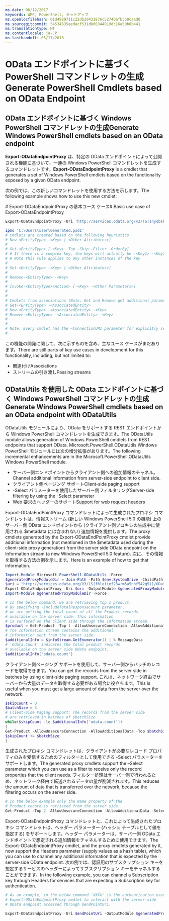 ```yaml
---
ms.date: 06/12/2017
keywords: WMF, PowerShell, セットアップ
ms.openlocfilehash: 01d4989711c22db20431876c52740afb350caad0
ms.sourcegitcommit: 54534635eedacf531d8d6344019dc16a50b8b441
ms.translationtype: HT
ms.contentlocale: ja-JP
ms.lasthandoff: 05/17/2018
---
```

# <a name="generate-powershell-cmdlets-based-on-odata-endpoint"></a><span data-ttu-id="3c885-102">OData エンドポイントに基づく PowerShell コマンドレットの生成</span><span class="sxs-lookup"><span data-stu-id="3c885-102">Generate PowerShell Cmdlets based on OData Endpoint</span></span>
<a name="generate-windows-powershell-cmdlets-based-on-an-odata-endpoint"></a><span data-ttu-id="3c885-103">OData エンドポイントに基づく Windows PowerShell コマンドレットの生成</span><span class="sxs-lookup"><span data-stu-id="3c885-103">Generate Windows PowerShell cmdlets based on an OData endpoint</span></span>
--------------------------------------------------------------

<span data-ttu-id="3c885-104">**Export-ODataEndpointProxy** は、特定の OData エンドポイントによって公開される機能に基づいて、一連の Windows PowerShell コマンドレットを生成するコマンドレットです。</span><span class="sxs-lookup"><span data-stu-id="3c885-104">**Export-ODataEndpointProxy** is a cmdlet that generates a set of Windows PowerShell cmdlets based on the functionality exposed by a given OData endpoint.</span></span>

<span data-ttu-id="3c885-105">次の例では、この新しいコマンドレットを使用する方法を示します。</span><span class="sxs-lookup"><span data-stu-id="3c885-105">The following example shows how to use this new cmdlet:</span></span>

<span data-ttu-id="3c885-106">\# Export-ODataEndpointProxy の基本ユース ケース</span><span class="sxs-lookup"><span data-stu-id="3c885-106">\# Basic use case of Export-ODataEndpointProxy</span></span>

```powershell
Export-ODataEndpointProxy -Uri 'http://services.odata.org/v3/(S(snyobsk1hhutkb2yulwldgf1))/odata/odata.svc' -OutputModule C:\Users\user\Generated.psd1

ipmo 'C:\Users\user\Generated.psd1'
# Cmdlets are created based on the following heuristics
# New-<EntityType> -<Key> [-<Other Attributes>]
#
# Get-<EntityType> [-<Key> -Top –Skip –Filter -OrderBy]
# # If there is a complex key, the keys will actually be -<Key1> -<Key2>…
# # Note this rule applies to any other instances of the key
#
# Set-<EntityType> -<Key> [-<Other Attributes>]
#
# Remove-<EntityType> -<Key>
#
# Invoke-<EntityType><Action> [-<Key> -<Other Parameters>]
#
#
# Cmdlets from associations (Note: Get and Remove get additional parameter sets)
# Get-<EntityType> -<AssociatedEntity>
# New-<EntityType> -<AssociatedEntity> -<Key>
# Remove-<EntityType> -<AssociatedEntity> -<Key>
#
#
# Note: Every cmdlet has the –ConnectionURI parameter for explicitly setting the URI of the endpoint. This normally uses the same address that you gave the Export-ODataEndpointProxy cmdlet, but can be overridden in this fashion for the sake of similar endpoints.
#
```

<span data-ttu-id="3c885-107">この機能の開発に関して、次に示すものを含め、主なユース ケースがまだあります。</span><span class="sxs-lookup"><span data-stu-id="3c885-107">There are still parts of key use cases in development for this functionality, including, but not limited to:</span></span>
-   <span data-ttu-id="3c885-108">関連付け</span><span class="sxs-lookup"><span data-stu-id="3c885-108">Associations</span></span>
-   <span data-ttu-id="3c885-109">ストリームの引き渡し</span><span class="sxs-lookup"><span data-stu-id="3c885-109">Passing streams</span></span>

<a name="generate-windows-powershell-cmdlets-based-on-an-odata-endpoint-with-odatautils"></a><span data-ttu-id="3c885-110">ODataUtils を使用した OData エンドポイントに基づく Windows PowerShell コマンドレットの生成</span><span class="sxs-lookup"><span data-stu-id="3c885-110">Generate Windows PowerShell cmdlets based on an OData endpoint with ODataUtils</span></span>
------------------------------------------------------------------------------
<span data-ttu-id="3c885-111">ODataUtils モジュールにより、OData をサポートする REST エンドポイントから Windows PowerShell コマンドレットを生成できます。</span><span class="sxs-lookup"><span data-stu-id="3c885-111">The ODataUtils module allows generation of Windows PowerShell cmdlets from REST endpoints that support OData.</span></span> <span data-ttu-id="3c885-112">Microsoft.PowerShell.ODataUtils Windows PowerShell モジュールには次の増分拡張があります。</span><span class="sxs-lookup"><span data-stu-id="3c885-112">The following incremental enhancements are in the Microsoft.PowerShell.ODataUtils Windows PowerShell module.</span></span>
-   <span data-ttu-id="3c885-113">サーバー側エンドポイントからクライアント側への追加情報のチャネル。</span><span class="sxs-lookup"><span data-stu-id="3c885-113">Channel additional information from server-side endpoint to client side.</span></span>
-   <span data-ttu-id="3c885-114">クライアント側ページング サポート</span><span class="sxs-lookup"><span data-stu-id="3c885-114">Client-side paging support</span></span>
-   <span data-ttu-id="3c885-115">-Select パラメーターを使用したサーバー側フィルタリング</span><span class="sxs-lookup"><span data-stu-id="3c885-115">Server-side filtering by using the -Select parameter</span></span>
-   <span data-ttu-id="3c885-116">Web 要求のヘッダーのサポート</span><span class="sxs-lookup"><span data-stu-id="3c885-116">Support for web request headers</span></span>

<span data-ttu-id="3c885-117">Export-ODataEndPointProxy コマンドレットによって生成されたプロキシ コマンドレットは、情報ストリーム (新しい Windows PowerShell 5.0 の機能) 上のサーバー側 OData エンドポイントから (クライアント側プロキシの生成中に使用される $metadata には含まれない) 追加情報を提供します。</span><span class="sxs-lookup"><span data-stu-id="3c885-117">The proxy cmdlets generated by the Export-ODataEndPointProxy cmdlet provide additional information (not mentioned in the $metadata used during the client-side proxy generation) from the server side OData endpoint on the Information stream (a new Windows PowerShell 5.0 feature).</span></span> <span data-ttu-id="3c885-118">次に、その情報を取得する方法の例を示します。</span><span class="sxs-lookup"><span data-stu-id="3c885-118">Here is an example of how to get that information.</span></span>
```powershell
Import-Module Microsoft.PowerShell.ODataUtils -Force
$generatedProxyModuleDir = Join-Path -Path $env:SystemDrive -ChildPath 'ODataDemoProxy'
$uri = "http://services.odata.org/V3/(S(fhleiief23wrm5a5nhf542q5))/OData/OData.svc/"
Export-ODataEndpointProxy -Uri $uri -OutputModule $generatedProxyModuleDir -Force -AllowUnSecureConnection -Verbose -AllowClobber
Import-Module $generatedProxyModuleDir -Force

# In the below command, we are retrieving top 1 product.
# By specifying -IncludeTotalResponseCount parameter,
# we are getting the total count of all the Product records
# available on the server side. This information
# is surfaced on the client side through the Information stream.
$product = Get-Product -Top 1 -AllowUnsecureConnection -AllowAdditionalData -IncludeTotalResponseCount -InformationVariable infoStream
# The Information stream contains the additional
# information sent from the server side.
$additionalInfo = $infoStream.GetEnumerator() | % MessageData
# 'Odata.Count' indicates the total product records
# available on the server side Odata endpoint.
$additionalInfo['odata.count']
```

<span data-ttu-id="3c885-119">クライアント側ページング サポートを使用して、サーバー側からバッチのレコードを取得できます。</span><span class="sxs-lookup"><span data-stu-id="3c885-119">You can get the records from the server side in batches by using client-side paging support.</span></span> <span data-ttu-id="3c885-120">これは、ネットワーク経由でサーバーから大量のデータを取得する必要がある場合に役立ちます。</span><span class="sxs-lookup"><span data-stu-id="3c885-120">This is useful when you must get a large amount of data from the server over the network.</span></span>
```powershell
$skipCount = 0
$batchSize = 3
# Client-Side Paging Support: The records from the server side
# are retrieved in batches of $batchSize
while($skipCount -le $additionalInfo['odata.count'])
{
Get-Product -AllowUnsecureConnection -AllowAdditionalData -Top $batchSize -Skip $skipCount
$skipCount += $batchSize
}
```

<span data-ttu-id="3c885-121">生成されたプロキシ コマンドレットは、クライアントが必要なレコード プロパティのみを受信するためのフィルターとして使用できる -Select パラメーターをサポートします。</span><span class="sxs-lookup"><span data-stu-id="3c885-121">The generated proxy cmdlets support the –Select parameter which you can use as a filter to receive only the record properties that the client needs.</span></span> <span data-ttu-id="3c885-122">フィルター処理はサーバー側で行われるため、ネットワーク経由で転送されるデータの量が削減されます。</span><span class="sxs-lookup"><span data-stu-id="3c885-122">This reduces the amount of data that is transferred over the network, because the filtering occurs on the server side.</span></span>
```powershell
# In the below example only the Name property of the
# Product record is retrieved from the server side.
Get-Product -Top 2 -AllowUnsecureConnection -AllowAdditionalData -Select Name
```

<span data-ttu-id="3c885-123">Export-ODataEndpointProxy コマンドレットと、これによって生成されたプロキシ コマンドレットは、ヘッダー パラメーター (ハッシュ テーブルとして値を指定する) をサポートします。ヘッダー パラメーターは、サーバー側 OData エンドポイントで想定される追加情報をチャネルするために使用できます。</span><span class="sxs-lookup"><span data-stu-id="3c885-123">The Export-ODataEndpointProxy cmdlet, and the proxy cmdlets generated by it, now support the Headers parameter (supply values as a hash table), which you can use to channel any additional information that is expected by the server-side OData endpoint.</span></span> <span data-ttu-id="3c885-124">次の例では、認証用のサブスクリプション キーを想定するサービスのヘッダーによってサブスクリプション キーをチャネルすることができます。</span><span class="sxs-lookup"><span data-stu-id="3c885-124">In the following example, you can channel a Subscription key through Headers for services that are expecting a Subscription key for authentication.</span></span>
```powershell
# As an example, in the below command 'XXXX' is the authentication used by the
# Export-ODataEndpointProxy cmdlet to interact with the server-side
# OData endpoint accessed through $endPointUri.

Export-ODataEndpointProxy -Uri $endPointUri -OutputModule $generatedProxyModuleDir -Force -AllowUnSecureConnection -Verbose -Headers @{'subscription-key'='XXXX'}
```
